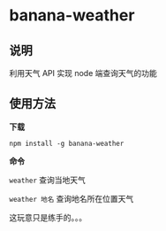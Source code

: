 # banana-weather

## 说明

利用天气 API 实现 node 端查询天气的功能

## 使用方法

**下载**

`npm install -g banana-weather`

**命令**

`weather` 查询当地天气

`weather 地名` 查询地名所在位置天气

这玩意只是练手的。。。
